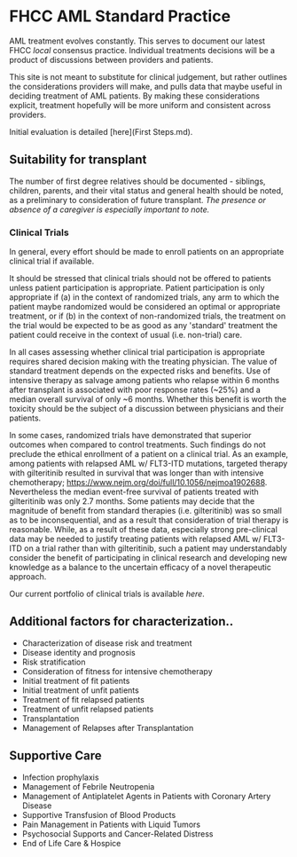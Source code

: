 # FHCC AML Standard Practice

AML treatment evolves constantly. This serves to document our latest FHCC *local* consensus practice. Individual treatments decisions will be a product of discussions between providers and patients.

This site is not meant to substitute for clinical judgement, but rather outlines the considerations providers will make, and pulls data that maybe useful in deciding treatment of AML patients. By making these considerations explicit, treatment hopefully will be more uniform and consistent across providers.

Initial evaluation is detailed [here](First Steps.md). 


## Suitability for transplant

The number of first degree relatives should be documented - siblings, children, parents, and their vital status and general health should be noted, as a preliminary to consideration of future transplant. *The presence or absence of a caregiver is especially important to note.*


### Clinical Trials

In general, every effort should be made to enroll patients on an appropriate clinical trial if available.

It should be stressed that clinical trials should not be offered to patients unless patient participation is appropriate. Patient participation is only appropriate if (a) in the context of randomized trials, any arm to which the patient maybe randomized would be considered an optimal or appropriate treatment, or if (b) in the context of non-randomized trials, the treatment on the trial would be expected to be as good as any 'standard' treatment the patient could receive in the context of usual (i.e. non-trial) care.

In all cases assessing whether clinical trial participation is appropriate requires shared decision making with the treating physician. The value of standard treatment depends on the expected risks and benefits. Use of intensive therapy as salvage among patients who relapse within 6 months after transplant is associated with poor response rates (\~25%) and a median overall survival of only \~6 months. Whether this benefit is worth the toxicity should be the subject of a discussion between physicians and their patients.

In some cases, randomized trials have demonstrated that superior outcomes when compared to control treatments. Such findings do not preclude the ethical enrollment of a patient on a clinical trial. As an example, among patients with relapsed AML w/ FLT3-ITD mutations, targeted therapy with gilteritinib resulted in survival that was longer than with intensive chemotherapy; <https://www.nejm.org/doi/full/10.1056/nejmoa1902688>. Nevertheless the median event-free survival of patients treated with gilteritinib was only 2.7 months. Some patients may decide that the magnitude of benefit from standard therapies (i.e. gilteritinib) was so small as to be inconsequential, and as a result that consideration of trial therapy is reasonable. While, as a result of these data, especially strong pre-clinical data may be needed to justify treating patients with relapsed AML w/ FLT3-ITD on a trial rather than with gilteritinib, such a patient may understandably consider the benefit of participating in clinical research and developing new knowledge as a balance to the uncertain efficacy of a novel therapeutic approach.

Our current portfolio of clinical trials is available *here*. 

## Additional factors for characterization..
- Characterization of disease risk and treatment
- Disease identity and prognosis
- Risk stratification
- Consideration of fitness for intensive chemotherapy
- Initial treatment of fit patients
- Initial treatment of unfit patients
- Treatment of fit relapsed patients
- Treatment of unfit relapsed patients
- Transplantation
- Management of Relapses after Transplantation

## Supportive Care

- Infection prophylaxis
- Management of Febrile Neutropenia
- Management of Antiplatelet Agents in Patients with Coronary Artery Disease
- Supportive Transfusion of Blood Products
- Pain Management in Patients with Liquid Tumors
- Psychosocial Supports and Cancer-Related Distress
- End of Life Care & Hospice
 
